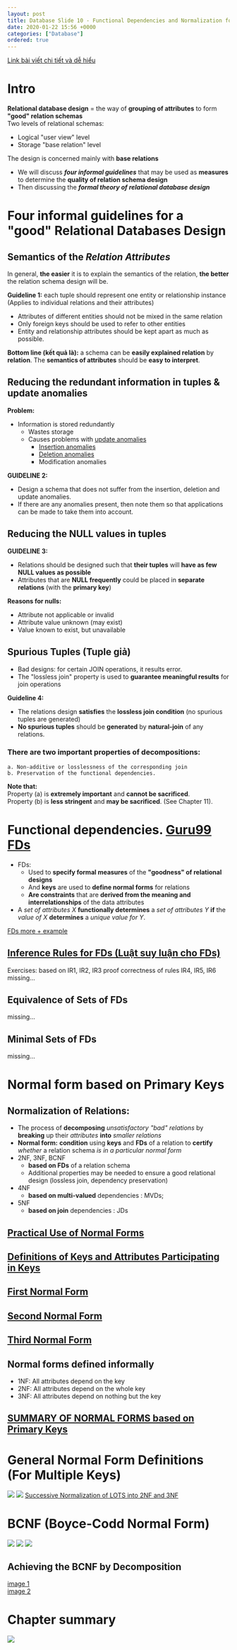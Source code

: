 ```yaml
---
layout: post
title: Database Slide 10 - Functional Dependencies and Normalization for Relational Databases
date: 2020-01-22 15:56 +0000
categories: ["Database"]
ordered: true
---
```

[Link bài viết chi tiết và dễ hiểu](https://www.brainkart.com/article/Informal-Design-Guidelines-for-Relation-Schemas_11495/)
# Intro
**Relational database design** = the way of **grouping of attributes** to form **"good" relation schemas**  
Two levels of relational schemas:
* Logical "user view" level
* Storage "base relation" level  

The design is concerned mainly with **base relations**
* We will discuss **_four informal guidelines_** that may be used as **measures** to determine the **quality of relation schema design**  
* Then discussing the **_formal theory of relational database design_**


# Four informal guidelines for a "good" Relational Databases Design
## Semantics of the _**Relation Attributes**_
In general, **the easier** it is to explain the semantics of the relation, **the better** the relation schema design will be.

**Guideline 1:** each tuple should represent one entity or relationship instance (Applies to individual relations and their attributes)
* Attributes of different entities should not be mixed in the same relation
* Only foreign keys should be used to refer to other entities
* Entity and relationship attributes should be kept apart as much as possible.

**Bottom line (kết quả là):** a schema can be **easily explained relation** by **relation**. The **semantics of attributes** should be **easy to interpret**.


## Reducing the redundant information in tuples & update anomalies
**Problem:**
* Information is stored redundantly
    * Wastes storage 
    * Causes problems with [update anomalies](/assets/img/2020-01-23-01-25-36.png)
      * [Insertion anomalies](/assets/img/2020-01-23-01-25-57.png)
      * [Deletion anomalies](/assets/img/2020-01-23-01-26-33.png)
      * Modification anomalies


**GUIDELINE 2:**
* Design a schema that does not suffer from the insertion, deletion and update anomalies.
* If there are any anomalies present, then note them so that applications can be made to take them into account.


## Reducing the NULL values in tuples
**GUIDELINE 3:**

* Relations should be designed such that **their tuples** will **have as few NULL values as possible** 
* Attributes that are **NULL frequently** could be placed in **separate relations** (with the **primary key**)

**Reasons for nulls:**

* Attribute not applicable or invalid 
* Attribute value unknown (may exist) 
* Value known to exist, but unavailable

## Spurious Tuples (Tuple giả)
* Bad designs: for certain JOIN operations, it results error.
* The "lossless join" property is used to **guarantee meaningful results** for join operations

**Guideline 4:**
* The relations design **satisfies** the **lossless join condition** (no spurious tuples are generated)
* **No spurious tuples** should be **generated** by **natural-join** of any relations.

### There are two important properties of decompositions:

    a. Non-additive or losslessness of the corresponding join
    b. Preservation of the functional dependencies.

**Note that:**  
Property (a) is **extremely important** and **cannot be sacrificed**.  
Property (b) is **less stringent** and **may be sacrificed**. (See Chapter 11).
# Functional dependencies. [Guru99 FDs](https://www.guru99.com/dbms-functional-dependency.html)
* FDs:
  * Used to **specify formal measures** of the **"goodness" of relational designs** 
  * And **keys** are used to **define normal forms** for relations 
  * **Are constraints** that are **derived from the meaning and interrelationships** of the data attributes  
* A _set of attributes X_ **functionally determines** a _set of attributes Y_ **if** the _value of X_ **determines** a _unique value for Y_.  

[ FDs more + example](/assets/img/2020-01-23-13-02-02.png)

## [Inference Rules for FDs (Luật suy luận cho FDs)](/assets/img/2020-01-23-13-08-27.png)
Exercises: based on IR1, IR2, IR3 proof correctness of rules IR4, IR5, IR6  
missing...  
## Equivalence of Sets of FDs
missing...
## Minimal Sets of FDs
missing...
# Normal form based on Primary Keys
## Normalization of Relations:
* The process of **decomposing** _unsatisfactory "bad" relations_ by **breaking** up their _attributes_ **into** _smaller relations_  
* **Normal form:** **condition** using **keys** and **FDs** of a relation to **certify** _whether_ a relation schema _is in a particular normal form_  
* 2NF, 3NF, BCNF
    * **based on FDs** of a relation schema
    * Additional properties may be needed to ensure a good relational design (lossless join, dependency preservation)
* 4NF
    * **based on multi-valued** dependencies : MVDs;
* 5NF
    * **based on join** dependencies : JDs
## [Practical Use of Normal Forms](/assets/img/2020-01-23-13-37-17.png)
## [Definitions of Keys and Attributes Participating in Keys](/assets/img/2020-01-23-13-38-31.png)
## [First Normal Form](/assets/img/2020-01-23-13-40-27.png)
## [Second Normal Form](/assets/img/2020-01-23-13-41-29.png)
## [Third Normal Form](/assets/img/2020-01-23-13-42-49.png)
## Normal forms defined informally
* 1NF: All attributes depend on the key
* 2NF: All attributes depend on the whole key
* 3NF: All attributes depend on nothing but the key


## [SUMMARY OF NORMAL FORMS based on Primary Keys](/assets/img/2020-01-23-13-47-25.png)

# General Normal Form Definitions (For Multiple Keys)
![](/assets/img/2020-01-23-13-52-47.png)
![](/assets/img/2020-01-23-13-53-19.png)
[Successive Normalization of LOTS into 2NF and 3NF](/assets/img/2020-01-23-13-55-01.png)

# BCNF (Boyce-Codd Normal Form)
![](/assets/img/2020-01-23-13-56-21.png)
![](/assets/img/2020-01-23-13-56-50.png)
![](/assets/img/2020-01-23-13-57-12.png)
## Achieving the BCNF by Decomposition
[image 1](/assets/img/2020-01-23-13-57-32.png)  
[image 2](/assets/img/2020-01-23-13-57-50.png)
# Chapter summary
![](/assets/img/2020-01-23-14-00-07.png)
